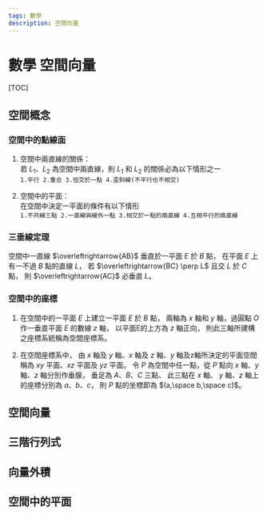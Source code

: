 ```yaml
---
tags: 數學
description: 空間向量
---
```


# 數學 空間向量

[TOC]

## 空間概念

### 空間中的點線面

1. 空間中兩直線的關係：  
若 $L_1$、$L_2$ 為空間中兩直線，則 $L_1$ 和 $L_2$ 的關係必為以下情形之一  
`1.平行 2.重合 3.恰交於一點 4.歪斜線(不平行也不相交)`  

2. 空間中的平面：  
在空間中決定一平面的條件有以下情形  
`1.不共線三點 2.一直線與線外一點 3.相交於一點的兩直線 4.互相平行的兩直線`  

### 三垂線定理

空間中一直線 $\overleftrightarrow{AB}$ 垂直於一平面 $E$ 於 $B$ 點，
在平面 $E$ 上有一不過 $B$ 點的直線 $L$，
若 $\overleftrightarrow{BC} \perp L$ 且交 $L$ 於 $C$ 點，
則 $\overleftrightarrow{AC}$ 必垂直 $L$。  

### 空間中的座標

1. 在空間中的一平面 $E$ 上建立一平面 $E$ 於 $B$ 點，
兩軸為 $x$ 軸和 $y$ 軸，過圓點 $O$ 作一垂直平面 $E$ 的數線 $z$ 軸，
以平面E的上方為 $z$ 軸正向，
則此三軸所建構之座標系統稱為空間座標系。  

2. 在空間座標系中，
由 $x$ 軸及 $y$ 軸、$x$ 軸及 $z$ 軸、$y$ 軸及z軸所決定的平面空間稱為
$xy$ 平面、$xz$ 平面及 $yz$ 平面。
令 $P$ 為空間中任一點，從 $P$ 點向 $x$ 軸、$y$ 軸、$z$ 軸分別作垂腺，
垂足為 $A$、$B$、$C$ 三點、
此三點在 $x$ 軸、 $y$ 軸、$z$ 軸上的座標分別為 $a$、$b$、$c$，
則 $P$ 點的坐標即為 $(a,\space b,\space c)$。  

## 空間向量

## 三階行列式

## 向量外積

## 空間中的平面
